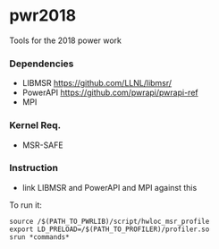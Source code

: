 # pwr2018
Tools for the 2018 power work

### Dependencies
* LIBMSR https://github.com/LLNL/libmsr/
* PowerAPI https://github.com/pwrapi/pwrapi-ref
* MPI

### Kernel Req.
* MSR-SAFE

### Instruction
* link LIBMSR and PowerAPI and MPI against this

To run it:

```
source /$(PATH_TO_PWRLIB)/script/hwloc_msr_profile
export LD_PRELOAD=/$(PATH_TO_PROFILER)/profiler.so
srun *commands*
```
